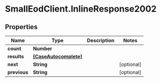 # SmallEodClient.InlineResponse2002

## Properties

Name | Type | Description | Notes
------------ | ------------- | ------------- | -------------
**count** | **Number** |  | 
**results** | [**[CaseAutocomplete]**](CaseAutocomplete.md) |  | 
**next** | **String** |  | [optional] 
**previous** | **String** |  | [optional] 


